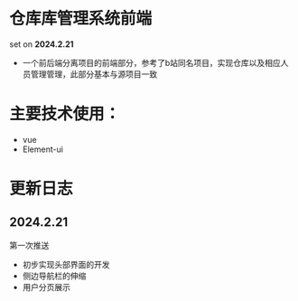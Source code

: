 # 仓库库管理系统前端

set on **2024.2.21**

+ 一个前后端分离项目的前端部分，参考了b站同名项目，实现仓库以及相应人员管理管理，此部分基本与源项目一致


# 主要技术使用：
+ vue
+ Element-ui

# 更新日志

## 2024.2.21
第一次推送
+ 初步实现头部界面的开发
+ 侧边导航栏的伸缩
+ 用户分页展示

